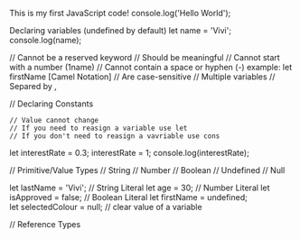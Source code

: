 This is my first JavaScript code!
console.log('Hello World');

Declaring variables (undefined by default)
let name = 'Vivi';
console.log(name);

// Cannot be a reserved keyword
// Should be meaningful
// Cannot start with a number (1name)
// Cannot contain a space or hyphen (-) example: let firstName [Camel Notation]
// Are case-sensitive
// Multiple variables // Separed by , 

// Declaring Constants

    // Value cannot change
    // If you need to reasign a variable use let
    // If you don't need to reasign a vavriable use cons

let interestRate = 0.3;
interestRate = 1;
console.log(interestRate);

// Primitive/Value Types
    // String 
    // Number
    // Boolean
    // Undefined
    // Null

let lastName = 'Vivi'; // String Literal
let age = 30; // Number Literal
let isApproved = false; // Boolean Literal
let firstName = undefined;  
let selectedColour = null; // clear value of a variable  


// Reference Types
